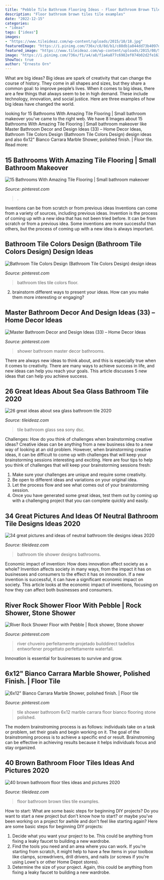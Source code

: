 ```yaml
---
title: "Pebble Tile Bathroom Flooring Ideas - Floor Bathroom Brown Tiles Tile Examples"
description: "Floor bathroom brown tiles tile examples"
date: "2022-12-15"
categories:
- "ideas"
tags: ["ideas"]
images:
- "https://www.tileideaz.com/wp-content/uploads/2015/10/18.jpg"
featuredImage: "https://i.pinimg.com/736x/c8/8d/b1/c88db1a844dd73b4097da3c6fbfd814a.jpg"
featured_image: "https://www.tileideaz.com/wp-content/uploads/2015/08/534.jpg"
image: "https://i.pinimg.com/736x/f1/a4/a8/f1a4a877c6982ef074b02d2fe1632de5.jpg"
ShowToc: true
author: "Ernesto Orn"
---
```



What are big ideas?
Big ideas are spark of creativity that can change the course of history. They come in all shapes and sizes, but they share a common goal: to improve people’s lives. When it comes to big ideas, there are a few things that always seem to be in high demand. These include technology, innovation, and social justice. Here are three examples of how big ideas have changed the world.

	

		
looking for 15 Bathrooms With Amazing Tile Flooring | Small bathroom makeover you've came to the right web. We have 8 Images about 15 Bathrooms With Amazing Tile Flooring | Small bathroom makeover like Master Bathroom Decor and Design Ideas (33) – Home Decor Ideas, Bathroom Tile Colors Design (Bathroom Tile Colors Design) design ideas and also 6x12&quot; Bianco Carrara Marble Shower, polished finish. | Floor tile. Read more:
		
    
## 15 Bathrooms With Amazing Tile Flooring | Small Bathroom Makeover

<img loading=lazy src="https://i.pinimg.com/736x/f1/a4/a8/f1a4a877c6982ef074b02d2fe1632de5.jpg" onerror="this.onerror=null;this.src='https://tse4.mm.bing.net/th?id=OIP.y554JxdjryNz80X7Zg0mXgHaLH&amp;pid=15.1';" alt="15 Bathrooms With Amazing Tile Flooring | Small bathroom makeover">

_Source: pinterest.com_

>. 

	

Inventions can be from scratch or from previous ideas
Inventions can come from a variety of sources, including previous ideas. Invention is the process of coming up with a new idea that has not been tried before. It can be from scratch or from a previous idea. Some inventions are more successful than others, but the process of coming up with a new idea is always important.

    
## Bathroom Tile Colors Design (Bathroom Tile Colors Design) Design Ideas

<img loading=lazy src="https://i.pinimg.com/736x/c8/8d/b1/c88db1a844dd73b4097da3c6fbfd814a.jpg" onerror="this.onerror=null;this.src='https://tse2.mm.bing.net/th?id=OIP.uuw1g9YEYj8solHlgUk7AgHaKe&amp;pid=15.1';" alt="Bathroom Tile Colors Design (Bathroom Tile Colors Design) design ideas">

_Source: pinterest.com_

>bathroom tiles tile colors floor. 

	

2. brainstorm different ways to present your ideas. How can you make them more interesting or engaging?

    
## Master Bathroom Decor And Design Ideas (33) – Home Decor Ideas

<img loading=lazy src="https://i.pinimg.com/736x/fe/17/3e/fe173e7dabd3c64967a473923ed1db43.jpg" onerror="this.onerror=null;this.src='https://tse4.mm.bing.net/th?id=OIP.HbNox086rj4cVzKxrCyzUAHaLH&amp;pid=15.1';" alt="Master Bathroom Decor and Design Ideas (33) – Home Decor Ideas">

_Source: pinterest.com_

>shower bathroom master decor bathrooms. 

	

There are always new ideas to think about, and this is especially true when it comes to creativity. There are many ways to achieve success in life, and new ideas can help you reach your goals. This article discusses 5 new ideas that can help you achieve success.

    
## 26 Great Ideas About Sea Glass Bathroom Tile 2020

<img loading=lazy src="https://www.tileideaz.com/wp-content/uploads/2015/08/534.jpg" onerror="this.onerror=null;this.src='https://tse2.mm.bing.net/th?id=OIP.lTvNK87CeThHI-BF19dxtgHaFj&amp;pid=15.1';" alt="26 great ideas about sea glass bathroom tile 2020">

_Source: tileideaz.com_

>tile bathroom glass sea sony dsc. 

	

Challenges: How do you think of challenges when brainstorming creative ideas?
Creative ideas can be anything from a new business idea to a new way of looking at an old problem. However, when brainstorming creative ideas, it can be difficult to come up with challenges that will keep your brainstorming sessions interesting and exciting. Here are four tips to help you think of challenges that will keep your brainstorming sessions fresh: 
1) Make sure your challenges are unique and require some creativity.
2) Be open to different ideas and variations on your original idea.
3) Let the process flow and see what comes out of your brainstorming session.
4) Once you have generated some great ideas, test them out by coming up with a challenging project that you can complete quickly and easily.

    
## 34 Great Pictures And Ideas Of Neutral Bathroom Tile Designs Ideas 2020

<img loading=lazy src="https://www.tileideaz.com/wp-content/uploads/2015/10/18.jpg" onerror="this.onerror=null;this.src='https://tse3.mm.bing.net/th?id=OIP.6V6HMm7Uh-fiTaO54UScDADhEs&amp;pid=15.1';" alt="34 great pictures and ideas of neutral bathroom tile designs ideas 2020">

_Source: tileideaz.com_

>bathroom tile shower designs bathrooms. 

	

Economic impact of invention: How does innovation affect society as a whole?
Invention affects society in many ways, from the impact it has on businesses and consumers to the effect it has on innovation. If a new invention is successful, it can have a significant economic impact on society. This article looks at the economic impact of inventions, focusing on how they can affect both businesses and consumers.

    
## River Rock Shower Floor With Pebble | Rock Shower, Stone Shower

<img loading=lazy src="https://i.pinimg.com/736x/43/ee/ed/43eeed91ea7953aed415aa2895f8b956.jpg" onerror="this.onerror=null;this.src='https://tse4.mm.bing.net/th?id=OIP.9sdRc8eu811X_MquZCCjfQHaLF&amp;pid=15.1';" alt="River Rock Shower Floor with Pebble | Rock shower, Stone shower">

_Source: pinterest.com_

>river chuveiro perfeitamente projetado builddirect tadellos entworfener progettato perfettamente waterfall. 

	

Innovation is essential for businesses to survive and grow.

    
## 6x12&quot; Bianco Carrara Marble Shower, Polished Finish. | Floor Tile

<img loading=lazy src="https://i.pinimg.com/736x/93/16/1d/93161d97f7a42c7f809bcfdf3babbf70.jpg" onerror="this.onerror=null;this.src='https://tse3.mm.bing.net/th?id=OIP.vgdi3I-K6D3KEMTqW0CBMQHaJ3&amp;pid=15.1';" alt="6x12&quot; Bianco Carrara Marble Shower, polished finish. | Floor tile">

_Source: pinterest.com_

>tile shower bathroom 6x12 marble carrara floor bianco flooring stone polished. 

	

The modern brainstroming process is as follows: individuals take on a task or problem, set their goals and begin working on it. The goal of the brainstroming process is to achieve a specific end or result. Brainstroming can be effective in achieving results because it helps individuals focus and stay organized.

    
## 40 Brown Bathroom Floor Tiles Ideas And Pictures 2020

<img loading=lazy src="https://www.tileideaz.com/wp-content/uploads/2015/03/brown_bathroom_floor_tiles_15.jpg" onerror="this.onerror=null;this.src='https://tse2.mm.bing.net/th?id=OIP.KTrTc84eKKOOiwh5izLprQHaJ3&amp;pid=15.1';" alt="40 brown bathroom floor tiles ideas and pictures 2020">

_Source: tileideaz.com_

>floor bathroom brown tiles tile examples. 

	

How to start: What are some basic steps for beginning DIY projects?
Do you want to start a new project but don't know how to start? or maybe you've been working on a project for awhile and don't feel like starting again? Here are some basic steps for beginning DIY projects:
1. Decide what you want your project to be. This could be anything from fixing a leaky faucet to building a new wardrobe. 
2. Find the tools you need and an area where you can work. If you're starting from scratch, it might help to have a few items in your toolbox like clamps, screwdrivers, drill drivers, and nails (or screws if you're using Lowe's or other Home Depot stores). 
3. Determine the size of your project. Again, this could be anything from fixing a leaky faucet to building a new wardrobe. 

